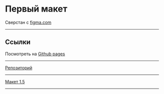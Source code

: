 # Первый макет
Сверстан с [figma.com](https://www.figma.com/file/3rqvXG3YwNupBvgTCMooiy/%D0%91%D0%BB%D0%BE%D0%BA-1.3%3A-%D0%9F%D0%BE%D1%81%D1%82%D1%80%D0%BE%D0%B5%D0%BD%D0%B8%D0%B5-%D1%81%D0%B5%D1%82%D0%BE%D0%BA-%2B-%D0%91%D0%AD%D0%9C-%D0%B8%D0%BC%D0%B5%D0%BD%D0%BE%D0%B2%D0%B0%D0%BD%D0%B8%D0%B5?type=design&node-id=0-312&mode=design&t=J4pOMN0WChBub0eS-0/FirstMaket/)
___
## Ссылки

Посмотреть на [Github pages](https://tarasmrsk.github.io/FirstMaket/)
___
[Репозиторий](https://github.com/tarasmrsk/FirstMaket)
___
[Макет 1.5](https://tarasmrsk.github.io/FirstMaket/services.html)
___